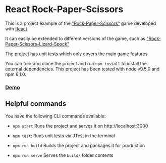 # React Rock-Paper-Scissors
This is a project example of the ["Rock-Paper-Scissors"](https://en.wikipedia.org/wiki/Rock–paper–scissors) game developed with [React](https://github.com/facebook/react/).

It can easily be extended to different versions of the game, such as ["Rock-Paper-Scissors-Lizard-Spock"](http://en.wikipedia.org/wiki/Rock-paper-scissors-lizard-Spock)

The project has unit tests which only covers the main game features.

You can fork and clone the project and run `npm install` to install the external dependencies.
This project has been tested with node v9.5.0 and npm 6.1.0.


### [Demo](https://theuncleshege.github.io/react-rock-paper-scissors)

## Helpful commands

You have the following CLI commands available:

- `npm start` Runs the project and serves it on http://localhost:3000

- `npm test`: Runs unit tests via JTest in the terminal

- `npm run build` Builds the project and packages it for production

- `npm run serve` Serves the `build/` folder contents
